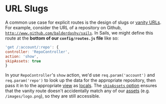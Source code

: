 # URL Slugs
A common use case for explicit routes is the design of slugs or [vanity URLs](http://en.wikipedia.org/wiki/Clean_URL#Slug).  For example, consider the URL of a repository on Github, [`http://www.github.com/balderdashy/sails`](http://www.github.com/balderdashy/sails).  In Sails, we might define this route at the **bottom of our `config/routes.js` file** like so:

```javascript
'get /:account/:repo': {
controller: 'RepoController',
action: 'show',
skipAssets: true
}
```

In your `RepoController`'s `show` action, we'd use `req.param('account')` and `req.param('repo')` to look up the data for the appropriate repository, then pass it in to the appropriate [view](http://sailsjs.com/documentation/concepts/Views) as [locals](https://sailsjs.com/documentation/concepts/views/locals).  The [`skipAssets` option](https://sailsjs.com/documentation/concepts/routes/custom-routes#?route-target-options) ensures that the vanity route doesn't accidentally match any of our [assets](http://sailsjs.com/documentation/concepts/Assets) (e.g. `/images/logo.png`), so they are still accessible.




<docmeta name="displayName" value="URL Slugs">
